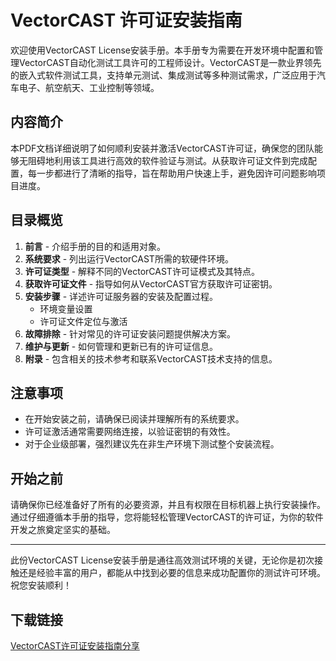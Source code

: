 # VectorCAST 许可证安装指南

欢迎使用VectorCAST License安装手册。本手册专为需要在开发环境中配置和管理VectorCAST自动化测试工具许可的工程师设计。VectorCAST是一款业界领先的嵌入式软件测试工具，支持单元测试、集成测试等多种测试需求，广泛应用于汽车电子、航空航天、工业控制等领域。

## 内容简介

本PDF文档详细说明了如何顺利安装并激活VectorCAST许可证，确保您的团队能够无阻碍地利用该工具进行高效的软件验证与测试。从获取许可证文件到完成配置，每一步都进行了清晰的指导，旨在帮助用户快速上手，避免因许可问题影响项目进度。

## 目录概览
1. **前言** - 介绍手册的目的和适用对象。
2. **系统要求** - 列出运行VectorCAST所需的软硬件环境。
3. **许可证类型** - 解释不同的VectorCAST许可证模式及其特点。
4. **获取许可证文件** - 指导如何从VectorCAST官方获取许可证密钥。
5. **安装步骤** - 详述许可证服务器的安装及配置过程。
   - 环境变量设置
   - 许可证文件定位与激活
6. **故障排除** - 针对常见的许可证安装问题提供解决方案。
7. **维护与更新** - 如何管理和更新已有的许可证信息。
8. **附录** - 包含相关的技术参考和联系VectorCAST技术支持的信息。

## 注意事项
- 在开始安装之前，请确保已阅读并理解所有的系统要求。
- 许可证激活通常需要网络连接，以验证密钥的有效性。
- 对于企业级部署，强烈建议先在非生产环境下测试整个安装流程。

## 开始之前
请确保你已经准备好了所有的必要资源，并且有权限在目标机器上执行安装操作。通过仔细遵循本手册的指导，您将能轻松管理VectorCAST的许可证，为你的软件开发之旅奠定坚实的基础。

---

此份VectorCAST License安装手册是通往高效测试环境的关键，无论你是初次接触还是经验丰富的用户，都能从中找到必要的信息来成功配置你的测试许可环境。祝您安装顺利！

## 下载链接

[VectorCAST许可证安装指南分享](https://pan.quark.cn/s/9e38c1bddfe6)